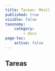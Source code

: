 ```yaml
---
title: Tareas: Móvil
published: true
visible: false
taxonomy:
    category:
        - docs
page-toc:
    active: false
---
```


## Tareas

